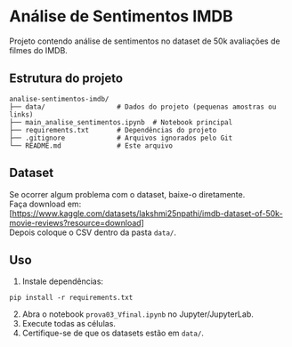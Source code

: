# Análise de Sentimentos IMDB

Projeto contendo análise de sentimentos no dataset de 50k avaliações de filmes do IMDB.

## Estrutura do projeto

```
analise-sentimentos-imdb/
├── data/                  # Dados do projeto (pequenas amostras ou links)
├── main_analise_sentimentos.ipynb  # Notebook principal
├── requirements.txt       # Dependências do projeto
├── .gitignore             # Arquivos ignorados pelo Git
└── README.md              # Este arquivo
```

## Dataset

Se ocorrer algum problema com o dataset, baixe-o diretamente.  
Faça download em: [https://www.kaggle.com/datasets/lakshmi25npathi/imdb-dataset-of-50k-movie-reviews?resource=download]  
Depois coloque o CSV dentro da pasta `data/`.

## Uso

1. Instale dependências:
```
pip install -r requirements.txt
```
2. Abra o notebook `prova03_Vfinal.ipynb` no Jupyter/JupyterLab.
3. Execute todas as células.
4. Certifique-se de que os datasets estão em `data/`.

